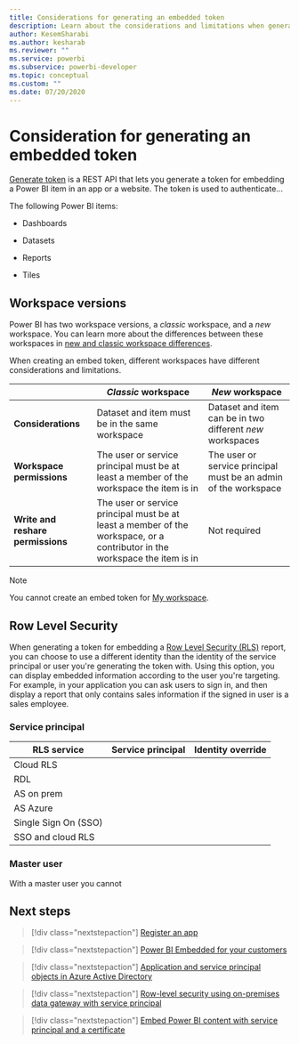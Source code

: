 ```yaml
---
title: Considerations for generating an embedded token
description: Learn about the considerations and limitations when generating an embedded token
author: KesemSharabi
ms.author: kesharab
ms.reviewer: ""
ms.service: powerbi
ms.subservice: powerbi-developer
ms.topic: conceptual
ms.custom: ""
ms.date: 07/20/2020
---
```


# Consideration for generating an embedded token

[Generate token](https://docs.microsoft.com/rest/api/power-bi/embedtoken) is a REST API that lets you generate a token for embedding a Power BI item in an app or a website. The token is used to authenticate...

The following Power BI items:

* Dashboards

* Datasets

* Reports

* Tiles

## Workspace versions

Power BI has two workspace versions, a *classic* workspace, and a *new* workspace. You can learn more about the differences between these workspaces in [new and classic workspace differences](../../collaborate-share/service-new-workspaces#new-and-classic-workspace-differences.md).

When creating an embed token, different workspaces have different considerations and limitations.

|                  |*Classic* workspace |*New* workspace|
|------------------|---------|--------|
|**Considerations**|Dataset and item must be in the same workspace  |Dataset and item can be in two different *new* workspaces |
|**Workspace permissions**|The user or service principal must be at least a member of the workspace the item is in  |The user or service principal must be an admin of the workspace |
|**Write and reshare permissions**|The user or service principal must be at least a member of the workspace, or a contributor in the workspace the item is in   |Not required |

>[!NOTE]
>You cannot create an embed token for [My workspace](../../consumer/end-user-workspaces#types-of-workspaces.md).

## Row Level Security

When generating a token for embedding a [Row Level Security (RLS)](embedded-row-level-security.md) report, you can choose to use a different identity than the identity of the service principal or user you're generating the token with. Using this option, you can display embedded information according to the user you're targeting. For example, in your application you can ask users to sign in, and then display a report that only contains sales information if the signed in user is a sales employee.  

### Service principal

|RLS service  |Service principal  |Identity override  |
|---------|---------|---------|
|Cloud RLS     |         |         |
|RDL     |         |         |
|AS on prem     |         |         |
|AS Azure     |         |         |
|Single Sign On (SSO)     |         |         |
|SSO and cloud RLS     |         |         |


### Master user

With a master user you cannot


## Next steps

>[!div class="nextstepaction"]
>[Register an app](register-app.md)

> [!div class="nextstepaction"]
>[Power BI Embedded for your customers](embed-sample-for-customers.md)

>[!div class="nextstepaction"]
>[Application and service principal objects in Azure Active Directory](https://docs.microsoft.com/azure/active-directory/develop/app-objects-and-service-principals)

>[!div class="nextstepaction"]
>[Row-level security using on-premises data gateway with service principal](embedded-row-level-security.md#on-premises-data-gateway-with-service-principal)

>[!div class="nextstepaction"]
>[Embed Power BI content with service principal and a certificate](embed-service-principal-certificate.md)
